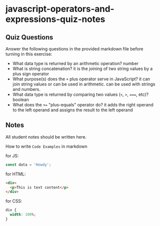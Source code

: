 # javascript-operators-and-expressions-quiz-notes

## Quiz Questions

Answer the following questions in the provided markdown file before turning in this exercise:

- What data type is returned by an arithmetic operation?
  number
- What is string concatenation?
  it is the joining of two string values by a plus sign operator
- What purpose(s) does the `+` plus operator serve in JavaScript?
  it can join string values or can be used in arithmetic. can be used with strings and numbers.
- What data type is returned by comparing two values (`<`, `>`, `===`, etc)?
  boolean
- What does the `+=` "plus-equals" operator do?
  it adds the right operand to the left operand and assigns the result to the left operand

## Notes

All student notes should be written here.

How to write `Code Examples` in markdown

for JS:

```javascript
const data = 'Howdy';
```

for HTML:

```html
<div>
  <p>This is text content</p>
</div>
```

for CSS:

```css
div {
  width: 100%;
}
```

